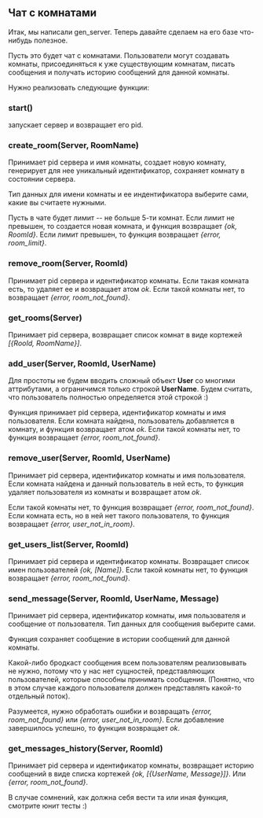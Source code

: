 ## Чат с комнатами

Итак, мы написали gen\_server. Теперь давайте сделаем на его базе
что-нибудь полезное.

Пусть это будет чат с комнатами. Пользователи могут создавать комнаты,
присоединяться к уже существующим комнатам, писать сообщения и
получать историю сообщений для данной комнаты.

Нужно реализовать следующие функции:

### start()

запускает сервер и возвращает его pid.


### create_room(Server, RoomName)

Принимает pid сервера и имя комнаты, создает новую комнату, генерирует
для нее уникальный идентификатор, сохраняет комнату в состоянии
сервера.

Тип данных для имени комнаты и ее индентификатора выберите
сами, какие вы считаете нужными.

Пусть в чате будет лимит -- не больше 5-ти комнат. Если лимит не превышен,
то создается новая комната, и функция возвращает _{ok, RoomId}_.
Если лимит превышен, то функция возвращает _{error, room\_limit}_.


### remove_room(Server, RoomId)

Принимает pid сервера и идентификатор комнаты.
Если такая комната есть, то удаляет ее и возвращает атом _ok_.
Если такой комнаты нет, то возвращает _{error, room\_not\_found}_.


### get_rooms(Server)

Принимает pid сервера, возвращает список комнат в виде кортежей _[{RooId, RoomName}]_.


### add_user(Server, RoomId, UserName)

Для простоты не будем вводить сложный объект **User** со многими
аттрибутами, а ограничимся только строкой **UserName**. Будем считать,
что пользователь полностью определяется этой строкой :)

Функция принимает pid сервера, идентификатор комнаты и имя
пользователя.  Если комната найдена, пользователь добавляется в
комнату, и функция возвращает атом _ok_. Если такой комнаты нет, то
функция возвращает _{error, room\_not\_found}_.


### remove_user(Server, RoomId, UserName)

Принимает pid сервера, идентификатор комнаты и имя пользователя.  Если
комната найдена и данный пользователь в ней есть, то функция удаляет
пользователя из комнаты и возвращает атом _ok_.

Если такой комнаты нет, то функция возвращает _{error, room\_not\_found}_.
Если комната есть, но в ней нет такого
пользователя, то функция возвращает _{error, user\_not\_in\_room}_.


### get_users_list(Server, RoomId)

Принимает pid сервера и идентификатор комнаты. Возвращает список имен пользователей _{ok, [Name]}_.
Если такой комнаты нет, то функция возвращает _{error, room\_not\_found}_.


### send_message(Server, RoomId, UserName, Message)

Принимает pid сервера, идентификатор комнаты, имя пользователя и
сообщение от пользователя.  Тип данных для сообщения выберите сами.

Функция сохраняет сообщение в истории сообщений для данной комнаты.

Какой-либо бродкаст сообщения всем пользователям реализовывать не
нужно, потому что у нас нет сущностей, представляющих пользователей,
которые способны принимать сообщения.  (Понятно, что в этом случае
каждого пользователя должен представлять какой-то отдельный поток).

Разумеется, нужно обработать ошибки и возвращать
_{error, room\_not\_found}_ или _{error, user\_not\_in\_room}_.
Если добавление завершилось успешно, то функция возвращает _ok_.


### get_messages_history(Server, RoomId)

Принимает pid сервера и идентификатор комнаты, возвращает историю
сообщений в виде списка кортежей _{ok, [{UserName, Message}]}_.
Или _{error, room\_not\_found}_.


В случае сомнений, как должна себя вести та или иная функция, смотрите юнит тесты :)
